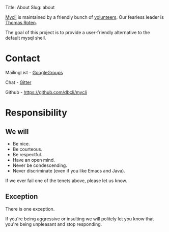 Title: About
Slug: about

[Mycli](https://www.mycli.net) is maintained by a friendly bunch of
[volunteers](https://github.com/dbcli). Our fearless leader is [Thomas
Roten](https://github.com/tsroten).

The goal of this project is to provide a user-friendly alternative to the
default mysql shell.

Contact
=======

MailingList - [GoogleGroups](https://groups.google.com/forum/#!forum/mycli-users)

Chat - [Gitter](https://gitter.im/dbcli/mycli)

Github - <https://github.com/dbcli/mycli>

Responsibility
==============

We will
------

* Be nice.
* Be courteous.
* Be respectful.
* Have an open mind.
* Never be condescending.
* Never discriminate (even if you like Emacs and Java).

If we ever fail one of the tenets above, please let us know.

Exception
---------

There is one exception.

If you're being aggressive or insulting we will politely let you know that
you're being unpleasant and stop responding.
